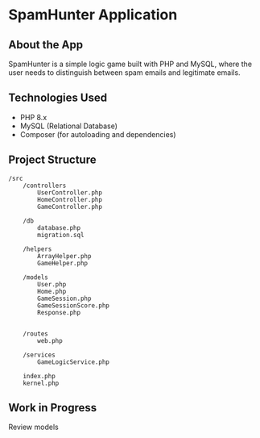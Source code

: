 # SpamHunter Application

## About the App

SpamHunter is a simple logic game built with PHP and MySQL, where the user needs to distinguish between spam emails and legitimate emails.

## Technologies Used

- PHP 8.x
- MySQL (Relational Database)
- Composer (for autoloading and dependencies)

## Project Structure

```plaintext
/src
    /controllers
        UserController.php
        HomeController.php
        GameController.php

    /db
        database.php
        migration.sql

    /helpers
        ArrayHelper.php
        GameHelper.php

    /models
        User.php
        Home.php
        GameSession.php
        GameSessionScore.php
        Response.php


    /routes
        web.php

    /services
        GameLogicService.php

    index.php
    kernel.php
````

## Work in Progress

Review models


